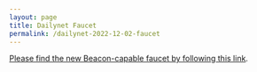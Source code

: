 ```yaml
---
layout: page
title: Dailynet Faucet
permalink: /dailynet-2022-12-02-faucet
---
```


[Please find the new Beacon-capable faucet by following this link](https://faucet.dailynet-2022-12-02.teztnets.xyz).
